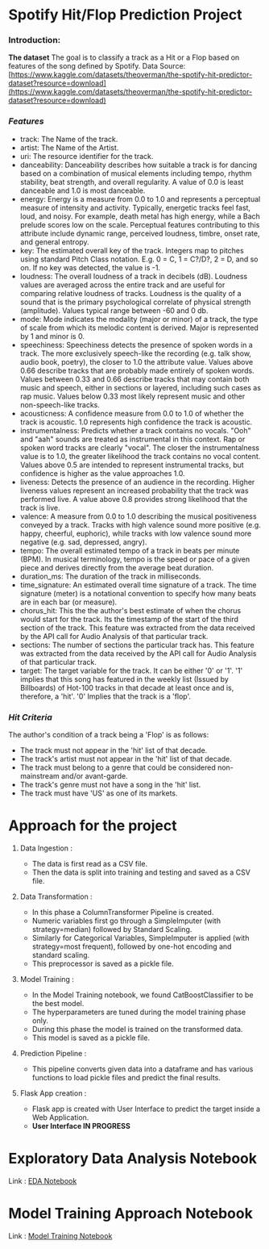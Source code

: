 # Spotify Hit/Flop Prediction Project

### Introduction:

**The dataset** The goal is to classify a track as a Hit or a Flop based on features of the song defined by Spotify.
Data Source: [https://www.kaggle.com/datasets/theoverman/the-spotify-hit-predictor-dataset?resource=download](https://www.kaggle.com/datasets/theoverman/the-spotify-hit-predictor-dataset?resource=download)


### *Features*

-   track: The Name of the track.
-   artist: The Name of the Artist.
-   uri: The resource identifier for the track.
-   danceability: Danceability describes how suitable a track is for dancing based on a combination of musical elements including tempo, rhythm stability, beat strength, and overall regularity. A value of 0.0 is least danceable and 1.0 is most danceable.
-   energy: Energy is a measure from 0.0 to 1.0 and represents a perceptual measure of intensity and activity. Typically, energetic tracks feel fast, loud, and noisy. For example, death metal has high energy, while a Bach prelude scores low on the scale. Perceptual features contributing to this attribute include dynamic range, perceived loudness, timbre, onset rate, and general entropy.
-   key: The estimated overall key of the track. Integers map to pitches using standard Pitch Class notation. E.g. 0 = C, 1 = C?/D?, 2 = D, and so on. If no key was detected, the value is -1.
-   loudness: The overall loudness of a track in decibels (dB). Loudness values are averaged across the entire track and are useful for comparing relative loudness of tracks. Loudness is the quality of a sound that is the primary psychological correlate of physical strength (amplitude). Values typical range between -60 and 0 db.
-   mode: Mode indicates the modality (major or minor) of a track, the type of scale from which its melodic content is derived. Major is represented by 1 and minor is 0.
-   speechiness: Speechiness detects the presence of spoken words in a track. The more exclusively speech-like the recording (e.g. talk show, audio book, poetry), the closer to 1.0 the attribute value. Values above 0.66 describe tracks that are probably made entirely of spoken words. Values between 0.33 and 0.66 describe tracks that may contain both music and speech, either in sections or layered, including such cases as rap music. Values below 0.33 most likely represent music and other non-speech-like tracks.
-   acousticness: A confidence measure from 0.0 to 1.0 of whether the track is acoustic. 1.0 represents high confidence the track is acoustic.
-   instrumentalness: Predicts whether a track contains no vocals. "Ooh" and "aah" sounds are treated as instrumental in this context. Rap or spoken word tracks are clearly "vocal". The closer the instrumentalness value is to 1.0, the greater likelihood the track contains no vocal content. Values above 0.5 are intended to represent instrumental tracks, but confidence is higher as the value approaches 1.0.
-   liveness: Detects the presence of an audience in the recording. Higher liveness values represent an increased probability that the track was performed live. A value above 0.8 provides strong likelihood that the track is live.
-   valence: A measure from 0.0 to 1.0 describing the musical positiveness conveyed by a track. Tracks with high valence sound more positive (e.g. happy, cheerful, euphoric), while tracks with low valence sound more negative (e.g. sad, depressed, angry).
-   tempo: The overall estimated tempo of a track in beats per minute (BPM). In musical terminology, tempo is the speed or pace of a given piece and derives directly from the average beat duration.
-   duration_ms: The duration of the track in milliseconds.
-   time_signature: An estimated overall time signature of a track. The time signature (meter) is a notational convention to specify how many beats are in each bar (or measure).
-   chorus_hit: This the the author's best estimate of when the chorus would start for the track. Its the timestamp of the start of the third section of the track. This feature was extracted from the data received by the API call for Audio Analysis of that particular track.
-   sections: The number of sections the particular track has. This feature was extracted from the data received by the API call for Audio Analysis of that particular track.
-   target: The target variable for the track. It can be either '0' or '1'. '1' implies that this song has featured in the weekly list (Issued by Billboards) of Hot-100 tracks in that decade at least once and is, therefore, a 'hit'. '0' Implies that the track is a 'flop'.

### *Hit Criteria*

The author's condition of a track being a 'Flop' is as follows:

  - The track must not appear in the 'hit' list of that decade.
  - The track's artist must not appear in the 'hit' list of that decade.
  - The track must belong to a genre that could be considered non-mainstream and/or avant-garde. 
  - The track's genre must not have a song in the 'hit' list.
  - The track must have 'US' as one of its markets.

# Approach for the project 

1. Data Ingestion : 
    * The data is first read as a CSV file. 
    * Then the data is split into training and testing and saved as a CSV file.

2. Data Transformation : 
    * In this phase a ColumnTransformer Pipeline is created.
    * Numeric variables first go through a SimpleImputer (with strategy=median) followed by Standard Scaling.
    * Similarly for Categorical Variables, SimpleImputer is applied (with strategy=most frequent), followed by one-hot encoding  and standard scaling.
    * This preprocessor is saved as a pickle file.

3. Model Training : 
    * In the Model Training notebook, we found CatBoostClassifier to be the best model.
    * The hyperparameters are tuned during the model training phase only.
    * During this phase the model is trained on the transformed data.
    * This model is saved as a pickle file.

4. Prediction Pipeline : 
    * This pipeline converts given data into a dataframe and has various functions to load pickle files and predict the final results.

5. Flask App creation : 
    * Flask app is created with User Interface to predict the target inside a Web Application.
    * **User Interface IN PROGRESS**


# Exploratory Data Analysis Notebook

Link : [EDA Notebook](Hit_Flop_Data/Spotify_Hit-Flop_Prediction.ipynb)

# Model Training Approach Notebook

Link : [Model Training Notebook](Hit_Flop_Data/Model_Training.ipynb)
